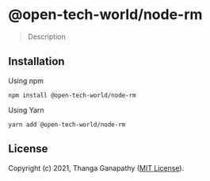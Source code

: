 # @open-tech-world/node-rm

> Description

## Installation

Using npm

```shell
npm install @open-tech-world/node-rm
```

Using Yarn

```shell
yarn add @open-tech-world/node-rm
```

## License

Copyright (c) 2021, Thanga Ganapathy ([MIT License](./LICENSE)).

